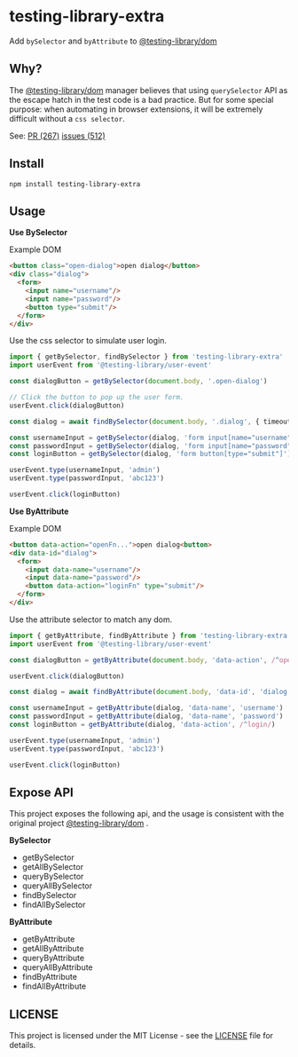 # testing-library-extra
Add `bySelector` and `byAttribute` to [@testing-library/dom](https://github.com/testing-library/dom-testing-library)



## Why?

The [@testing-library/dom](https://github.com/testing-library/dom-testing-library) manager believes that using `querySelector` API as the escape hatch in the test code is a bad practice.
But for some special purpose: when automating in browser extensions, it will be extremely difficult without a `css selector`.

See: [PR (267)](https://github.com/testing-library/dom-testing-library/pull/267)  [issues (512)](https://github.com/testing-library/dom-testing-library/issues/512)



## Install

```shell
npm install testing-library-extra
```



## Usage

**Use BySelector**

Example DOM

```html
<button class="open-dialog">open dialog</button>
<div class="dialog">
  <form>
    <input name="username"/>
    <input name="password"/>
    <button type="submit"/>
  </form>
</div>
```

Use the css selector to simulate user login.

```typescript
import { getBySelector, findBySelector } from 'testing-library-extra'
import userEvent from '@testing-library/user-event'

const dialogButton = getBySelector(document.body, '.open-dialog')

// Click the button to pop up the user form.
userEvent.click(dialogButton)

const dialog = await findBySelector(document.body, '.dialog', { timeout: 1000 })

const usernameInput = getBySelector(dialog, 'form input[name="username"]')
const passwordInput = getBySelector(dialog, 'form input[name="password"]')
const loginButton = getBySelector(dialog, 'form button[type="submit"]')

userEvent.type(usernameInput, 'admin')
userEvent.type(passwordInput, 'abc123')

userEvent.click(loginButton)
```



**Use ByAttribute**

Example DOM

```html
<button data-action="openFn...">open dialog<button>
<div data-id="dialog">
  <form>
    <input data-name="username"/>
    <input data-name="password"/>
    <button data-action="loginFn" type="submit"/>
  </form>
</div>
```
Use the attribute selector to match any dom.
```typescript
import { getByAttribute, findByAttribute } from 'testing-library-extra'
import userEvent from '@testing-library/user-event'

const dialogButton = getByAttribute(document.body, 'data-action', /^open/)

userEvent.click(dialogButton)

const dialog = await findByAttribute(document.body, 'data-id', 'dialog', undefined, { timeout: 1000 })

const usernameInput = getByAttribute(dialog, 'data-name', 'username')
const passwordInput = getByAttribute(dialog, 'data-name', 'password')
const loginButton = getByAttribute(dialog, 'data-action', /^login/)

userEvent.type(usernameInput, 'admin')
userEvent.type(passwordInput, 'abc123')

userEvent.click(loginButton)
```



## Expose API

This project exposes the following api, and the usage is consistent with the original project [@testing-library/dom](https://github.com/testing-library/dom-testing-library) .

**BySelector**

* getBySelector
* getAllBySelector
* queryBySelector
* queryAllBySelector
* findBySelector
* findAllBySelector

**ByAttribute**

* getByAttribute
* getAllByAttribute
* queryByAttribute
* queryAllByAttribute
* findByAttribute
* findAllByAttribute



## LICENSE

This project is licensed under the MIT License - see the [LICENSE](https://github.com/molvqingtai/testing-library-extra/blob/master/LICENSE) file for details.
